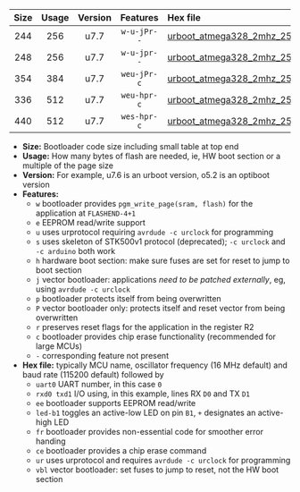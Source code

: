 |Size|Usage|Version|Features|Hex file|
|:-:|:-:|:-:|:-:|:--|
|244|256|u7.7|`w-u-jPr--`|[urboot_atmega328_2mhz_250000bps_uart0_rxd0_txd1_led+b5_ur_vbl.hex](https://raw.githubusercontent.com/stefanrueger/urboot.hex/main/cores/minicore/atmega328/fcpu_2mhz/250000_bps/urboot_atmega328_2mhz_250000bps_uart0_rxd0_txd1_led+b5_ur_vbl.hex)|
|248|256|u7.7|`w-u-jpr--`|[urboot_atmega328_2mhz_250000bps_uart0_rxd0_txd1_led+b5_fr_ur_vbl.hex](https://raw.githubusercontent.com/stefanrueger/urboot.hex/main/cores/minicore/atmega328/fcpu_2mhz/250000_bps/urboot_atmega328_2mhz_250000bps_uart0_rxd0_txd1_led+b5_fr_ur_vbl.hex)|
|354|384|u7.7|`weu-jPr-c`|[urboot_atmega328_2mhz_250000bps_uart0_rxd0_txd1_ee_led+b5_fr_ce_ur_vbl.hex](https://raw.githubusercontent.com/stefanrueger/urboot.hex/main/cores/minicore/atmega328/fcpu_2mhz/250000_bps/urboot_atmega328_2mhz_250000bps_uart0_rxd0_txd1_ee_led+b5_fr_ce_ur_vbl.hex)|
|336|512|u7.7|`weu-hpr-c`|[urboot_atmega328_2mhz_250000bps_uart0_rxd0_txd1_ee_led+b5_fr_ce_ur.hex](https://raw.githubusercontent.com/stefanrueger/urboot.hex/main/cores/minicore/atmega328/fcpu_2mhz/250000_bps/urboot_atmega328_2mhz_250000bps_uart0_rxd0_txd1_ee_led+b5_fr_ce_ur.hex)|
|440|512|u7.7|`wes-hpr-c`|[urboot_atmega328_2mhz_250000bps_uart0_rxd0_txd1_ee_led+b5_fr_ce.hex](https://raw.githubusercontent.com/stefanrueger/urboot.hex/main/cores/minicore/atmega328/fcpu_2mhz/250000_bps/urboot_atmega328_2mhz_250000bps_uart0_rxd0_txd1_ee_led+b5_fr_ce.hex)|

- **Size:** Bootloader code size including small table at top end
- **Usage:** How many bytes of flash are needed, ie, HW boot section or a multiple of the page size
- **Version:** For example, u7.6 is an urboot version, o5.2 is an optiboot version
- **Features:**
  + `w` bootloader provides `pgm_write_page(sram, flash)` for the application at `FLASHEND-4+1`
  + `e` EEPROM read/write support
  + `u` uses urprotocol requiring `avrdude -c urclock` for programming
  + `s` uses skeleton of STK500v1 protocol (deprecated); `-c urclock` and `-c arduino` both work
  + `h` hardware boot section: make sure fuses are set for reset to jump to boot section
  + `j` vector bootloader: applications *need to be patched externally*, eg, using `avrdude -c urclock`
  + `p` bootloader protects itself from being overwritten
  + `P` vector bootloader only: protects itself and reset vector from being overwritten
  + `r` preserves reset flags for the application in the register R2
  + `c` bootloader provides chip erase functionality (recommended for large MCUs)
  + `-` corresponding feature not present
- **Hex file:** typically MCU name, oscillator frequency (16 MHz default) and baud rate (115200 default) followed by
  + `uart0` UART number, in this case `0`
  + `rxd0 txd1` I/O using, in this example, lines RX `D0` and TX `D1`
  + `ee` bootloader supports EEPROM read/write
  + `led-b1` toggles an active-low LED on pin `B1`, `+` designates an active-high LED
  + `fr` bootloader provides non-essential code for smoother error handing
  + `ce` bootloader provides a chip erase command
  + `ur` uses urprotocol and requires `avrdude -c urclock` for programming
  + `vbl` vector bootloader: set fuses to jump to reset, not the HW boot section
